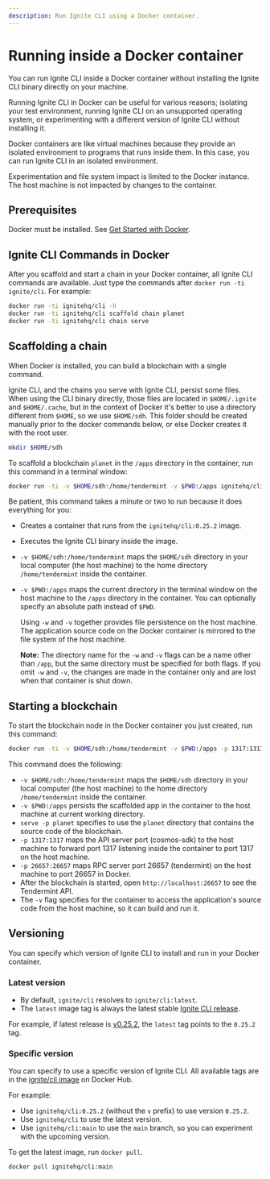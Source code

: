 ```yaml
---
description: Run Ignite CLI using a Docker container.
---
```


# Running inside a Docker container

You can run Ignite CLI inside a Docker container without installing the Ignite
CLI binary directly on your machine.

Running Ignite CLI in Docker can be useful for various reasons; isolating your
test environment, running Ignite CLI on an unsupported operating system, or
experimenting with a different version of Ignite CLI without installing it.

Docker containers are like virtual machines because they provide an isolated
environment to programs that runs inside them. In this case, you can run Ignite
CLI in an isolated environment.

Experimentation and file system impact is limited to the Docker instance. The
host machine is not impacted by changes to the container.

## Prerequisites

Docker must be installed. See [Get Started with
Docker](https://www.docker.com/get-started).

## Ignite CLI Commands in Docker

After you scaffold and start a chain in your Docker container, all Ignite CLI
commands are available. Just type the commands after `docker run -ti
ignite/cli`. For example:

```bash
docker run -ti ignitehq/cli -h
docker run -ti ignitehq/cli scaffold chain planet
docker run -ti ignitehq/cli chain serve
```

## Scaffolding a chain

When Docker is installed, you can build a blockchain with a single command.

Ignite CLI, and the chains you serve with Ignite CLI, persist some files. When
using the CLI binary directly, those files are located in `$HOME/.ignite` and
`$HOME/.cache`, but in the context of Docker it's better to use a directory
different from `$HOME`, so we use `$HOME/sdh`. This folder should be created
manually prior to the docker commands below, or else Docker creates it with the
root user.

```bash
mkdir $HOME/sdh
```

To scaffold a blockchain `planet` in the `/apps` directory in the container, run
this command in a terminal window:

```bash
docker run -ti -v $HOME/sdh:/home/tendermint -v $PWD:/apps ignitehq/cli:0.25.2 scaffold chain planet
```

Be patient, this command takes a minute or two to run because it does everything
for you:

- Creates a container that runs from the `ignitehq/cli:0.25.2` image.
- Executes the Ignite CLI binary inside the image.
- `-v $HOME/sdh:/home/tendermint` maps the `$HOME/sdh` directory in your local
  computer (the host machine) to the home directory `/home/tendermint` inside
  the container.
- `-v $PWD:/apps` maps the current directory in the terminal window on the host
  machine to the `/apps` directory in the container. You can optionally specify
  an absolute path instead of `$PWD`.

  Using `-w` and `-v` together provides file persistence on the host machine.
  The application source code on the Docker container is mirrored to the file
  system of the host machine.

  **Note:** The directory name for the `-w` and `-v` flags can be a name other
  than `/app`, but the same directory must be specified for both flags. If you
  omit `-w` and `-v`, the changes are made in the container only and are lost
  when that container is shut down.

## Starting a blockchain

To start the blockchain node in the Docker container you just created, run this
command:

```bash
docker run -ti -v $HOME/sdh:/home/tendermint -v $PWD:/apps -p 1317:1317 -p 26657:26657 ignitehq/cli:0.25.2 chain serve -p planet
```

This command does the following:

- `-v $HOME/sdh:/home/tendermint` maps the `$HOME/sdh` directory in your local
  computer (the host machine) to the home directory `/home/tendermint` inside
  the container.
- `-v $PWD:/apps` persists the scaffolded app in the container to the host
  machine at current working directory.
- `serve -p planet` specifies to use the `planet` directory that contains the
  source code of the blockchain.
- `-p 1317:1317` maps the API server port (cosmos-sdk) to the host machine to
  forward port 1317 listening inside the container to port 1317 on the host
  machine.
- `-p 26657:26657` maps RPC server port 26657 (tendermint) on the host machine
  to port 26657 in Docker.
- After the blockchain is started, open `http://localhost:26657` to see the
  Tendermint API.
- The `-v` flag specifies for the container to access the application's source
  code from the host machine, so it can build and run it.

## Versioning

You can specify which version of Ignite CLI to install and run in your Docker
container.

### Latest version

- By default, `ignite/cli` resolves to `ignite/cli:latest`.
- The `latest` image tag is always the latest stable [Ignite CLI
  release](https://github.com/manuelbilbao/cli/releases).

For example, if latest release is
[v0.25.2](https://github.com/manuelbilbao/cli/releases/tag/v0.25.2), the `latest` tag
points to the `0.25.2` tag.

### Specific version

You can specify to use a specific version of Ignite CLI. All available tags are
in the [ignite/cli
image](https://hub.docker.com/r/ignitehq/cli/tags?page=1&ordering=last_updated) on
Docker Hub.

For example:

- Use `ignitehq/cli:0.25.2` (without the `v` prefix) to use version `0.25.2`.
- Use `ignitehq/cli` to use the latest version.
- Use `ignitehq/cli:main` to use the `main` branch, so you can experiment with
  the upcoming version.

To get the latest image, run `docker pull`.

```bash
docker pull ignitehq/cli:main
```
